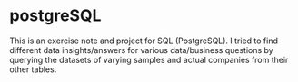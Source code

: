 # postgreSQL
This is an exercise note and project for SQL (PostgreSQL). I tried to find different data insights/answers for various data/business questions by querying the datasets of varying samples and actual companies from their other tables.
